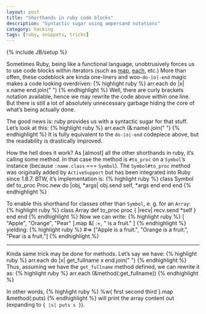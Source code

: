 ```yaml
---
layout: post
title: "Shorthands in ruby code blocks"
description: "Syntactic sugar using ampersand notations"
category: hacking
tags: [ruby, snippets, tricks]
---
```

{% include JB/setup %}

Sometimes Ruby, being like a functional language, unobtrusively forces us to use
code blocks within iterators (such as [map](http://www.ruby-doc.org/core-1.9.3/Array.html#method-i-map), 
[each](http://www.ruby-doc.org/core-1.9.3/Array.html#method-i-each), etc.) More than offen, these codeblock
are kinda one-liners and woo-`do-|o|-end` magic makes a code looking overdriven:
{% highlight ruby %}
  arr.each do |x|
    x.name
  end.join(" ")
{% endhighlight %}
Well, there are curly brackets notation available, hence we may rewrite the code above within one line.
But there is still a lot of absolutely unnecessary garbage hiding the core of what’s being actually done.

The good news is: ruby provides us with a syntactic sugar for that stuff. Let’s look at this:
{% highlight ruby %}
  arr.each (&:name).join(" ")
{% endhighlight %}
It is fully equivalent to the `do-|o|-end` codepiece above, but the readability is drastically improved.

How the hell does it work? As \[almost\] all the other shorthands in ruby, it’s calling some method. In that case 
the method is `#to_proc` on a `Symbol`’s instance (because `:name.class` === `Symbol`). The `Symbol#to_proc` method 
was originally added by `ActiveSupport` but has been integrated into Ruby since 1.8.7. BTW, it’s implementation is:
{% highlight ruby %}
class Symbol
  def to_proc
    Proc.new do |obj, *args|
      obj.send self, *args
    end
  end
end
{% endhighlight %}

To enable this shorthand for classes other than `Symbol`, e. g. for an `Array`:
{% highlight ruby %}
class Array
  def to_proc
    proc { |recv| recv.send *self }
  end
end
{% endhighlight %}
Now we can write:
{% highlight ruby %}
[ "Apple", "Orange", "Pear" ].map &[ :+, " is a fruit." ]
{% endhighlight %}
yielding:
{% highlight ruby %}
#=> ["Apple is a fruit.", "Orange is a fruit.", "Pear is a fruit."]
{% endhighlight %}

----
Kinda same trick may be done for methods. Let’s say we have:
{% highlight ruby %}
  arr.each do |x|
    get_fullname x
  end.join(" ")
{% endhighlight %}
Thus, assuming we have the `get_fullname` method defined, we can rewrite it as:
{% highlight ruby %}
  arr.each (&method(:get_fullname))
{% endhighlight %}

In other words, 
{% highlight ruby %}
  %w{ first second third }.map &method(:puts)
{% endhighlight %}
will print the array content out (expanding to `{ |s| puts s }`).
